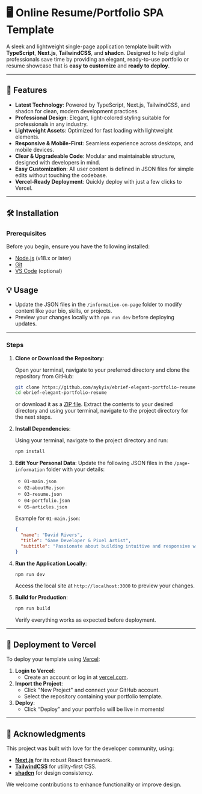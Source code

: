 # 🖥️ Online Resume/Portfolio SPA Template

A sleek and lightweight single-page application template built with **TypeScript**, **Next.js**, **TailwindCSS**, and **shadcn**. Designed to help digital professionals save time by providing an elegant, ready-to-use portfolio or resume showcase that is **easy to customize** and **ready to deploy**.

---

## 🌟 **Features**

- **Latest Technology**: Powered by TypeScript, Next.js, TailwindCSS, and shadcn for clean, modern development practices.
- **Professional Design**: Elegant, light-colored styling suitable for professionals in any industry.
- **Lightweight Assets**: Optimized for fast loading with lightweight elements.
- **Responsive & Mobile-First**: Seamless experience across desktops, and mobile devices.
- **Clear & Upgradeable Code**: Modular and maintainable structure, designed with developers in mind.
- **Easy Customization**: All user content is defined in JSON files for simple edits without touching the codebase.
- **Vercel-Ready Deployment**: Quickly deploy with just a few clicks to Vercel.

---

## 🛠️ **Installation**

### **Prerequisites**

Before you begin, ensure you have the following installed:

- [Node.js](https://nodejs.org/) (v18.x or later)
- [Git](https://git-scm.com/)
- [VS Code](https://code.visualstudio.com/) (optional)

## 💡 **Usage**

- Update the JSON files in the `/information-on-page` folder to modify content like your bio, skills, or projects.
- Preview your changes locally with `npm run dev` before deploying updates.

---


### **Steps**

1. **Clone or Download the Repository**:

    Open your terminal, navigate to your preferred directory and clone the repository from GitHub:    
    ```bash
    git clone https://github.com/aykyiv/ebrief-elegant-portfolio-resume.git
    cd ebrief-elegant-portfolio-resume
    
    ```
    or download it as a [ZIP file](https://github.com/aykyiv/ebrief-elegant-portfolio-resume/archive/refs/heads/main.zip).
    Extract the contents to your desired directory and using your terminal, navigate to the project directory for the next steps.

    
2. **Install Dependencies**:

    Using your terminal, navigate to the project directory and run:    
    ```bash
    npm install
    
    ```
    
3. **Edit Your Personal Data**:
Update the following JSON files in the `/page-information` folder with your details:
    - `01-main.json`
    - `02-aboutMe.json`
    - `03-resume.json`
    - `04-portfolio.json`
    - `05-articles.json`
    
    Example for `01-main.json`:
    
    ```json
    {
      "name": "David Rivers",
      "title": "Game Developer & Pixel Artist",
      "subtitle": "Passionate about building intuitive and responsive web interfaces."
    }
    
    ```
    
4. **Run the Application Locally**:
    
    ```bash
    npm run dev
    
    ```
    
    Access the local site at `http://localhost:3000` to preview your changes.
    
5. **Build for Production**:
    
    ```bash
    npm run build
    
    ```
    
    Verify everything works as expected before deployment.
    

---

## 🚀 **Deployment to Vercel**

To deploy your template using [Vercel](https://vercel.com/):

1. **Login to Vercel**:
    - Create an account or log in at [vercel.com](https://vercel.com/).
2. **Import the Project**:
    - Click "New Project" and connect your GitHub account.
    - Select the repository containing your portfolio template.
3. **Deploy**:
    - Click “Deploy” and your portfolio will be live in moments!

---

## 🙏 **Acknowledgments**

This project was built with love for the developer community, using:

- [**Next.js**](https://nextjs.org/) for its robust React framework.
- [**TailwindCSS**](https://tailwindcss.com/) for utility-first CSS.
- [**shadcn**](https://shadcn.dev/) for design consistency.

We welcome contributions to enhance functionality or improve design.
